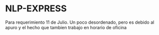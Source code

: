 # NLP-EXPRESS
Para requerimiento 11 de Julio. Un poco desordenado, pero es debido al apuro y el hecho que tambien trabajo en horario de oficina
